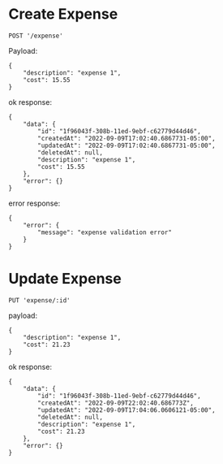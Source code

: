 # Create Expense

    POST '/expense'

Payload:

    {
        "description": "expense 1",
        "cost": 15.55
    }

ok response: 

    {
        "data": {
            "id": "1f96043f-308b-11ed-9ebf-c62779d44d46",
            "createdAt": "2022-09-09T17:02:40.6867731-05:00",
            "updatedAt": "2022-09-09T17:02:40.6867731-05:00",
            "deletedAt": null,
            "description": "expense 1",
            "cost": 15.55
        },
        "error": {}
    }

error response:

    {
        "error": {
            "message": "expense validation error"
        }
    }

# Update Expense

    PUT 'expense/:id'

payload:

    {
        "description": "expense 1",
        "cost": 21.23
    }

ok response: 

    {
        "data": {
            "id": "1f96043f-308b-11ed-9ebf-c62779d44d46",
            "createdAt": "2022-09-09T22:02:40.686773Z",
            "updatedAt": "2022-09-09T17:04:06.0606121-05:00",
            "deletedAt": null,
            "description": "expense 1",
            "cost": 21.23
        },
        "error": {}
    }


